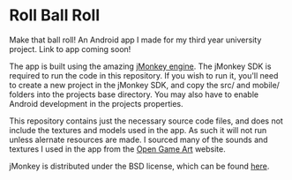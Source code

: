 Roll Ball Roll
==============

Make that ball roll! An Android app I made for my third year university project. Link to app coming soon!

The app is built using the amazing [jMonkey engine](http://jmonkeyengine.org/). The jMonkey SDK is required to run the code in this repository. If you wish to run it, you'll need to create a new project in the jMonkey SDK, and copy the src/ and mobile/ folders into the projects base directory. You may also have to enable Android development in the projects properties.

This repository contains just the necessary source code files, and does not include the textures and models used in the app. As such it will not run unless alernate resources are made. I sourced many of the sounds and textures I used in the app from  the [Open Game Art](http://opengameart.org/) website.

jMonkey is distributed under the BSD license, which can be found [here](http://hub.jmonkeyengine.org/wiki/doku.php/bsd_license).
